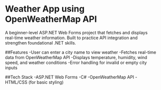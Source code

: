 # Weather App using OpenWeatherMap API
A beginner-level ASP.NET Web Forms project that fetches and displays real-time weather information. 
Built to practice API integration and strengthen foundational .NET skills.

##Features
-User can enter a city name to view weather
-Fetches real-time data from OpenWeatherMap API
-Displays temperature, humidity, wind speed, and weather conditions
-Error handling for invalid or empty city inputs

##Tech Stack
-ASP.NET Web Forms
-C#
-OpenWeatherMap API
-HTML/CSS (for basic styling)
